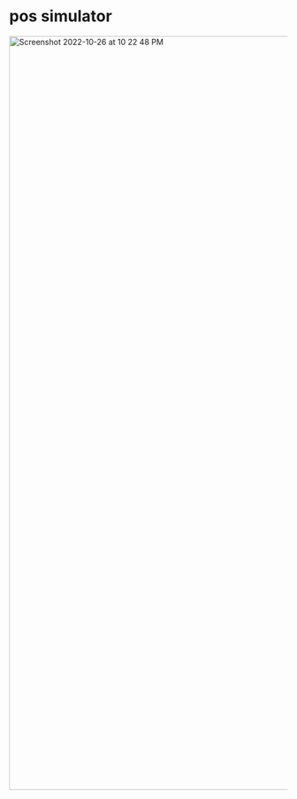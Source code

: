 # pos simulator

<img width="1363" alt="Screenshot 2022-10-26 at 10 22 48 PM" src="https://user-images.githubusercontent.com/54174687/198087967-af34c179-9983-44cc-af65-9b6460c618b9.png">
